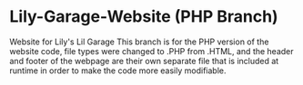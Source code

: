 # Lily-Garage-Website (PHP Branch)
Website for Lily's Lil Garage
This branch is for the PHP version of the website code, file types were changed to .PHP from .HTML, and the header and footer of the webpage are their own separate file that is included at runtime in order to make the code more easily modifiable.
